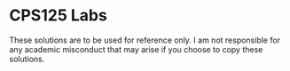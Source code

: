 # CPS125 Labs
These solutions are to be used for reference only. I am not responsible for any academic misconduct that may arise if you choose to copy these solutions.

